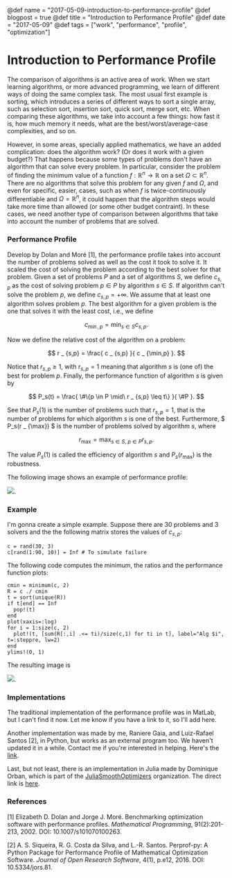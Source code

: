 @def name = "2017-05-09-introduction-to-performance-profile"
@def blogpost = true
@def title = "Introduction to Performance Profile"
@def date = "2017-05-09"
@def tags = ["work", "performance", "profile", "optimization"]

# Introduction to Performance Profile


The comparison of algorithms is an active area of work.
When we start learning algorithms, or more advanced programming,
we learn of different ways of doing the same complex task.
The most usual first example is sorting, which introduces a series of
different ways to sort a single array, such as selection sort, insertion sort,
quick sort, merge sort, etc.
When comparing these algorithms, we take into account a few things:
how fast it is, how much memory it needs, what are the best/worst/average-case
complexities, and so on.

However, in some areas, specially applied mathematics, we have an added
complication: does the algorithm work? (Or does it work with a given budget?)
That happens because some types of problems don't have an algorithm that can
solve every problem. In particular, consider the problem of finding the minimum
value of a function $f:\mathbb{R}^n\rightarrow\mathbb{R}$ on a set
$\Omega \subset \mathbb{R}^n$. There are no algorithms that solve this problem
for any given $f$ and $\Omega$, and even for specific, easier, cases, such as
when $f$ is twice-continuously differentiable and $\Omega = \mathbb{R}^n$, it could
happen that the algorithm steps would take more time than allowed (or some other
budget contraint).
In these cases, we need another type of comparison between algorithms that take into
account the number of problems that are solved.

### Performance Profile

Develop by Dolan and Moré [1], the performance profile takes into account the
number of problems solved as well as the cost it took to solve it. It scaled the
cost of solving the problem according to the best solver for that problem.
Given a set of problems $P$ and a set of algorithms $S$, we define
$c _ {s,p}$ as the cost of solving problem $p \in P$ by algorithm $s \in S$.
If algorithm can't solve the problem $p$, we define
$c _ {s,p} = +\infty$. We assume that at least one algorithm solves problem $p$.
The best algorithm for a given problem is the one that solves it with the least
cost, i.e., we define

$$ c _ {\min,p} = \min _ {s\in S} c _ {s,p}. $$

Now we define the relative cost of the algorithm on a problem:

$$ r _ {s,p} = \frac{ c _ {s,p} }{ c _ {\min,p} }. $$

Notice that $r _ {s,p} \geq 1$, with $r _ {s,p} = 1$ meaning that algorithm
$s$ is (one of) the best for problem $p$.
Finally, the performance function of algorithm $s$ is given by

$$ P_s(t) = \frac{ \#\{p \in P \mid\ r _ {s,p} \leq t\} }{ \#P }. $$

See that $P_s(1)$ is the number of problems such that $r _ {s,p} = 1$, that is
the number of problems for which algorithm $s$ is one of the best.
Furthermore, $ P_s(r _ {\max}) $ is the number of problems solved by algorithm
$s$, where

$$r _ {\max} = \max _ {s \in S,\ p \in P} r _ {s,p}. $$

The value $P_s(1)$ is called the efficiency of algorithm $s$ and $P_s(r _
{\max})$ is the robustness.

The following image shows an example of performance profile:

![]({{prepath}}/assets/perprof-example.png).

### Example

I'm gonna create a simple example. Suppose there are 30 problems and 3 solvers
and the the following matrix stores the values of $c _ {s,p}$:

```
c = rand(30, 3)
c[rand(1:90, 10)] = Inf # To simulate failure
```

The following code computes the minimum, the ratios and the performance
function plots:

```
cmin = minimum(c, 2)
R = c ./ cmin
t = sort(unique(R))
if t[end] == Inf
  pop!(t)
end
plot(xaxis=:log)
for i = 1:size(c, 2)
  plot!(t, [sum(R[:,i] .<= ti)/size(c,1) for ti in t], label="Alg $i", t=:steppre, lw=2)
end
ylims!(0, 1)
```

The resulting image is

![]({{prepath}}/assets/perprof-julia.png).

### Implementations

The traditional implementation of the performance profile was in MatLab, but I
can't find it now. Let me know if you have a link to it, so I'll add here.

Another implementation was made by me, Raniere Gaia, and Luiz-Rafael Santos [2],
in Python, but works as an external program too.
We haven't updated it in a while. Contact me if you're interested in helping.
Here's the [link](https://github.com/ufpr-opt/perprof-py).

Last, but not least, there is an implementation in Julia made by Dominique Orban,
which is part of the
[JuliaSmoothOptimizers](https://github.com/JuliaSmoothOptimizers) organization.
The direct link is
[here](https://github.com/JuliaSmoothOptimizers/BenchmarkProfiles.jl).

### References

[1] Elizabeth D. Dolan and Jorge J. Moré. Benchmarking optimization software
with performance profiles.
*Mathematical Programming*, 91(2):201-213, 2002.
DOI: 10.1007/s101070100263.

[2] A. S. Siqueira, R. G. Costa da Silva, and L.-R. Santos.
Perprof-py: A Python Package for Performance Profile of Mathematical
Optimization Software.
*Journal of Open Research Software*, 4(1), p.e12, 2016.
DOI: 10.5334/jors.81.
